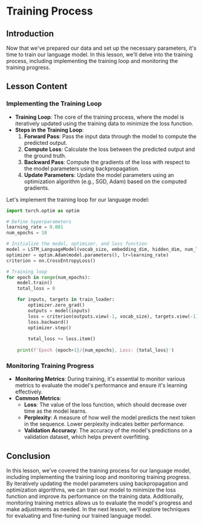 # Training Process

## Introduction

Now that we've prepared our data and set up the necessary parameters, it's time to train our language model. In this lesson, we'll delve into the training process, including implementing the training loop and monitoring the training progress.

## Lesson Content

### Implementing the Training Loop

- **Training Loop**: The core of the training process, where the model is iteratively updated using the training data to minimize the loss function.
- **Steps in the Training Loop**:
  1. **Forward Pass**: Pass the input data through the model to compute the predicted output.
  2. **Compute Loss**: Calculate the loss between the predicted output and the ground truth.
  3. **Backward Pass**: Compute the gradients of the loss with respect to the model parameters using backpropagation.
  4. **Update Parameters**: Update the model parameters using an optimization algorithm (e.g., SGD, Adam) based on the computed gradients.

Let's implement the training loop for our language model:

```python
import torch.optim as optim

# Define hyperparameters
learning_rate = 0.001
num_epochs = 10

# Initialize the model, optimizer, and loss function
model = LSTM_LanguageModel(vocab_size, embedding_dim, hidden_dim, num_layers)
optimizer = optim.Adam(model.parameters(), lr=learning_rate)
criterion = nn.CrossEntropyLoss()

# Training loop
for epoch in range(num_epochs):
    model.train()
    total_loss = 0

    for inputs, targets in train_loader:
        optimizer.zero_grad()
        outputs = model(inputs)
        loss = criterion(outputs.view(-1, vocab_size), targets.view(-1))
        loss.backward()
        optimizer.step()
        
        total_loss += loss.item()
    
    print(f'Epoch {epoch+1}/{num_epochs}, Loss: {total_loss}')
```

### Monitoring Training Progress

- **Monitoring Metrics**: During training, it's essential to monitor various metrics to evaluate the model's performance and ensure it's learning effectively.
- **Common Metrics**:
  - **Loss**: The value of the loss function, which should decrease over time as the model learns.
  - **Perplexity**: A measure of how well the model predicts the next token in the sequence. Lower perplexity indicates better performance.
  - **Validation Accuracy**: The accuracy of the model's predictions on a validation dataset, which helps prevent overfitting.

## Conclusion

In this lesson, we've covered the training process for our language model, including implementing the training loop and monitoring training progress. By iteratively updating the model parameters using backpropagation and optimization algorithms, we can train our model to minimize the loss function and improve its performance on the training data. Additionally, monitoring training metrics allows us to evaluate the model's progress and make adjustments as needed. In the next lesson, we'll explore techniques for evaluating and fine-tuning our trained language model.
